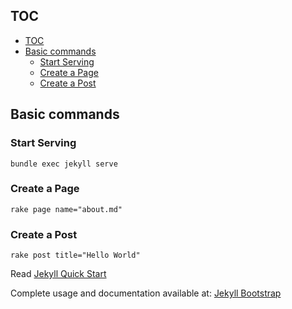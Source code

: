## TOC

<!-- TOC -->

- [TOC](#toc)
- [Basic commands](#basic-commands)
    - [Start Serving](#start-serving)
    - [Create a Page](#create-a-page)
    - [Create a Post](#create-a-post)

<!-- /TOC -->

## Basic commands

### Start Serving
```
bundle exec jekyll serve
```

### Create a Page
```
rake page name="about.md"
```

### Create a Post
```
rake post title="Hello World"
```



Read [Jekyll Quick Start](http://jekyllbootstrap.com/usage/jekyll-quick-start.html)

Complete usage and documentation available at: [Jekyll Bootstrap](http://jekyllbootstrap.com)